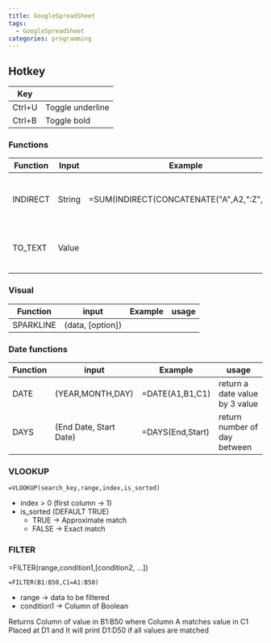 ```yaml
---
title: GoogleSpreadSheet
tags:
  - GoogleSpreadSheet
categories: programming
---
```

## Hotkey
| Key    |                  |
| ------ | ---------------- |
| Ctrl+U | Toggle underline |
| Ctrl+B | Toggle bold      |
### Functions
| Function | Input  | Example                                     |                             |
| -------- | ------ | ------------------------------------------- | --------------------------- |
| INDIRECT | String | =SUM(INDIRECT(CONCATENATE("A",A2,":Z",A3))) | Turn String into cell range |
| TO_TEXT  | Value  |                                             | Turn value to string        |
|          |        |                                             |                             |

### Visual
| Function  | input              | Example | usage |
| --------- | ------------------ | ------- | ----- |
| SPARKLINE | (data, \[option\]) |         |       |
### Date functions
| Function | input                  | Example          | usage                          |
| -------- | ---------------------- | ---------------- | ------------------------------ |
| DATE     | (YEAR,MONTH,DAY)       | =DATE(A1,B1,C1)  | return a date value by 3 value |
| DAYS     | (End Date, Start Date) | =DAYS(End,Start) | return number of day between   |
### VLOOKUP
```
=VLOOKUP(search_key,range,index,is_sorted)
```


- index > 0 (first column → 1)
- is_sorted (DEFAULT TRUE)
  - TRUE → Approximate match
  - FALSE → Exact match

### FILTER

=FILTER(range,condition1,\[condition2, ...\])

```
=FILTER(B1:B50,C1=A1:B50)
```

- range → data to be filtered
- condition1 → Column of Boolean

Returns Column of value in B1:B50 where Column A matches value in C1
Placed at D1 and It will print D1:D50 if all values are matched
